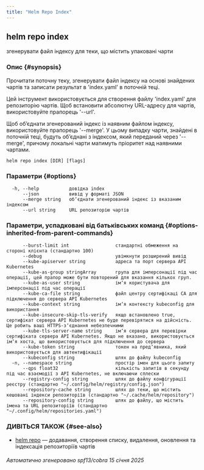 ```yaml
---
title: "Helm Repo Index"
---
```


## helm repo index

згенерувати файл індексу для теки, що містить упаковані чарти

### Опис {#synopsis}

Прочитати поточну теку, згенерувати файл індексу на основі знайдених чартів та записати результат в 'index.yaml' в поточній теці.

Цей інструмент використовується для створення файлу 'index.yaml' для репозиторію чартів. Щоб встановити абсолютну URL-адресу для чартів, використовуйте прапорець '--url'.

Щоб обʼєднати згенерований індекс із наявним файлом індексу, використовуйте прапорець '--merge'. У цьому випадку чарти, знайдені в поточній теці, будуть обʼєднані з індексом, який переданий через '--merge', причому локальні чарти матимуть пріоритет над наявними чартами.

```shell
helm repo index [DIR] [flags]
```

### Параметри {#options}

```none
  -h, --help           довідка index
      --json           вивід у форматі JSON
      --merge string   обʼєднати згенерований індекс із вказаним індексом
      --url string     URL репозиторію чартів
```

### Параметри, успадковані від батьківських команд {#options-inherited-from-parent-commands}

```none
      --burst-limit int                 стандартні обмеження на стороні клієнта (стандартно 100)
      --debug                           увімкнути розширений вивід
      --kube-apiserver string           адреса та порт сервера API Kubernetes
      --kube-as-group stringArray       група для імперсонації під час операції, цей прапор може бути повторений для вказання кількох груп.
      --kube-as-user string             імʼя користувача для імперсонації під час операції
      --kube-ca-file string             файл центру сертифікаці СА для підключення до сервера API Kubernetes
      --kube-context string             імʼя контексту kubeconfig для використання
      --kube-insecure-skip-tls-verify   якщо встановлено true, сертифікат сервера API Kubernetes не буде перевірятися на дійсність. Це робить ваші HTTPS-зʼєднання небезпечними
      --kube-tls-server-name string     імʼя сервера для перевірки сертифіката сервера API Kubernetes. Якщо не вказано, використовується імʼя хоста, що використовується для підключення до сервера
      --kube-token string               токен на предʼявника, який використовується для автентифікації
      --kubeconfig string               шлях до файлу kubeconfig
  -n, --namespace string                простір імен для цього запиту
      --qps float32                     кількість запитів в секунду під час взаємодії з API Kubernetes, не включаючи сплески
      --registry-config string          шлях до файлу конфігурації реєстру (стандартно "~/.config/helm/registry/config.json")
      --repository-cache string         шлях до теки, що містить кешовані індекси репозиторіїв (стандартно "~/.cache/helm/repository")
      --repository-config string        шлях до файлу, що містить імена та URL репозиторіїв (стандартно "~/.config/helm/repositories.yaml")
```

### ДИВІТЬСЯ ТАКОЖ {#see-also}

* [helm repo](helm_repo.md) — додавання, створення списку, видалення, оновлення та індексація репозиторіїв чартів

###### Автоматично згенеровано spf13/cobra 15 січня 2025
